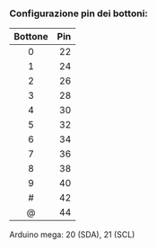 ### Configurazione pin dei bottoni:

| Bottone | Pin |
|:-------:|----:|
|    0    |  22 |
|    1    |  24 |
|    2    |  26 |
|    3    |  28 |
|    4    |  30 |
|    5    |  32 |
|    6    |  34 |
|    7    |  36 |
|    8    |  38 |
|    9    |  40 |
|    #    |  42 |
|    @    |  44 |


Arduino mega:  20 (SDA), 21 (SCL)
